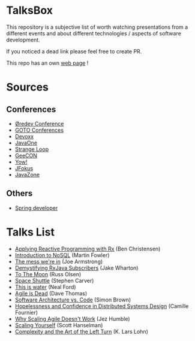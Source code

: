 # TalksBox

This repository is a subjective list of worth watching presentations from a different events and about different technologies / aspects of software development.

If you noticed a dead link please feel free to create PR.

This repo has an own [web page](http://talks-box.com) !

# Sources

## Conferences

* [Øredev Conference](https://vimeo.com/user4280938)
* [GOTO Conferences](https://www.youtube.com/channel/UCs_tLP3AiwYKwdUHpltJPuA)
* [Devoxx](https://www.youtube.com/channel/UCCBVCTuk6uJrN3iFV_3vurg)
* [JavaOne](https://www.youtube.com/channel/UCdDhYMT2USoLdh4SZIsu_1g)
* [Strange Loop](https://www.youtube.com/channel/UC_QIfHvN9auy2CoOdSfMWDw)
* [GeeCON](https://vimeo.com/geecon)
* [Yow!](https://www.youtube.com/channel/UCAvGvvEemkeX8hurdPXr7hA)
* [JFokus](https://www.youtube.com/user/javamattias)
* [JavaZone](https://vimeo.com/javazone)

## Others

* [Spring developer](https://www.youtube.com/channel/UC7yfnfvEUlXUIfm8rGLwZdA)

# Talks List

* [Applying Reactive Programming with Rx](https://www.youtube.com/watch?v=8OcCSQS0tug) (Ben Christensen)
* [Introduction to NoSQL](https://www.youtube.com/watch?v=qI_g07C_Q5I) (Martin Fowler)
* [The mess we're in](https://www.youtube.com/watch?v=lKXe3HUG2l4) (Joe Armstrong)
* [Demystifying RxJava Subscribers](https://vimeo.com/144812843) (Jake Wharton)
* [To The Moon](https://www.youtube.com/watch?v=l3XwpSKqNZw) (Russ Olsen)
* [Space Shuttle](https://www.youtube.com/watch?v=AyrRoKN_kvg) (Stephen Carver)
* [This is water](https://vimeo.com/110776191) (Neal Ford)
* [Agile is Dead](https://www.youtube.com/watch?v=a-BOSpxYJ9M) (Dave Thomas)
* [Software Architecture vs. Code](https://www.youtube.com/watch?v=GAFZcYlO5S0) (Simon Brown)
* [Hopelessness and Confidence in Distributed Systems Design](https://www.youtube.com/watch?v=TlU1opuCXB0) (Camille Fournier)
* [Why Scaling Agile Doesn't Work](https://www.youtube.com/watch?v=2zYxWEZ0gYg) (Jez Humble)
* [Scaling Yourself](https://www.youtube.com/watch?v=IWPgUn8tL8s) (Scott Hanselman)
* [Complexity and the Art of the Left Turn](https://www.youtube.com/watch?v=bSfe5M_zG2s) (K. Lars Lohn)
